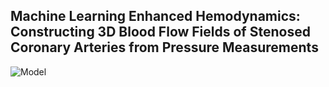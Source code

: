 ## Machine Learning Enhanced Hemodynamics: Constructing 3D Blood Flow Fields of Stenosed Coronary Arteries from Pressure Measurements

![Model](https://github.com/siva-viknesh/Inverse-BC-PINN-Framework/blob/main/Patient-Specific%20LAD%20Coronary%20Artery/Figure.jpeg)
